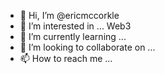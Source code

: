 - 👋 Hi, I’m @ericmccorkle
- 👀 I’m interested in ... Web3
- 🌱 I’m currently learning ...
- 💞️ I’m looking to collaborate on ...
- 📫 How to reach me ...

<!---
ericmccorkle/ericmccorkle is a ✨ special ✨ repository because its `README.md` (this file) appears on your GitHub profile.
You can click the Preview link to take a look at your changes.
--->
